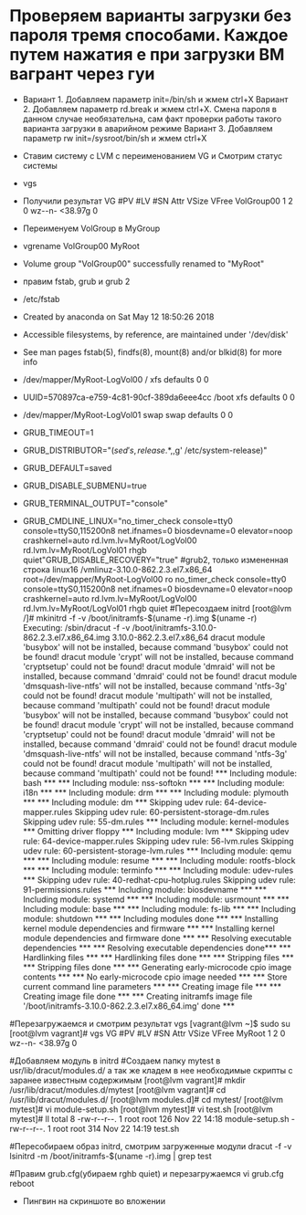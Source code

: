 # Проверяем варианты загрузки без пароля тремя способами. Каждое путем нажатия e  при загрузки ВМ вагрант через гуи
* Вариант 1. Добавляем параметр init=/bin/sh     и жмем ctrl+X
Вариант 2. Добавляем параметр rd.break     и жмем ctrl+X.  Смена пароля в данном случае необязательна, сам факт проверки    работы такого варианта загрузки в аварийном режиме
Вариант 3. Добавляем параметр rw init=/sysroot/bin/sh     и жмем ctrl+X
* Ставим систему с LVM с переименованием VG и Смотрим статус системы
* vgs 
* Получили результат
VG         #PV #LV #SN Attr   VSize   VFree
VolGroup00   1   2   0 wz--n- <38.97g    0

* Переименуем VolGroup в MyGroup
* vgrename VolGroup00 MyRoot
* Volume group "VolGroup00" successfully renamed to "MyRoot"
* правим fstab, grub и grub 2
* /etc/fstab
* Created by anaconda on Sat May 12 18:50:26 2018
* Accessible filesystems, by reference, are maintained under '/dev/disk'
* See man pages fstab(5), findfs(8), mount(8) and/or blkid(8) for more info
* /dev/mapper/MyRoot-LogVol00 /                       xfs     defaults        0 0
* UUID=570897ca-e759-4c81-90cf-389da6eee4cc /boot                   xfs     defaults        0 0
* /dev/mapper/MyRoot-LogVol01 swap                    swap    defaults        0 0
* GRUB_TIMEOUT=1
* GRUB_DISTRIBUTOR="$(sed 's, release .*$,,g' /etc/system-release)"
* GRUB_DEFAULT=saved
* GRUB_DISABLE_SUBMENU=true
* GRUB_TERMINAL_OUTPUT="console"
* GRUB_CMDLINE_LINUX="no_timer_check console=tty0 console=ttyS0,115200n8 net.ifnames=0 biosdevname=0 elevator=noop  crashkernel=auto rd.lvm.lv=MyRoot/LogVol00 rd.lvm.lv=MyRoot/LogVol01 rhgb quiet"GRUB_DISABLE_RECOVERY="true"
#grub2, только измененная строка
linux16 /vmlinuz-3.10.0-862.2.3.el7.x86_64 root=/dev/mapper/MyRoot-LogVol00 ro no_timer_check console=tty0 console=ttyS0,115200n8 net.ifnames=0 biosdevname=0 elevator=noop crashkernel=auto rd.lvm.lv=MyRoot/LogVol00 rd.lvm.lv=MyRoot/LogVol01 rhgb quiet
#Пересоздаем initrd
[root@lvm /]# mkinitrd -f -v /boot/initramfs-$(uname -r).img $(uname -r)
Executing: /sbin/dracut -f -v /boot/initramfs-3.10.0-862.2.3.el7.x86_64.img 3.10.0-862.2.3.el7.x86_64
dracut module 'busybox' will not be installed, because command 'busybox' could not be found!
dracut module 'crypt' will not be installed, because command 'cryptsetup' could not be found!
dracut module 'dmraid' will not be installed, because command 'dmraid' could not be found!
dracut module 'dmsquash-live-ntfs' will not be installed, because command 'ntfs-3g' could not be found!
dracut module 'multipath' will not be installed, because command 'multipath' could not be found!
dracut module 'busybox' will not be installed, because command 'busybox' could not be found!
dracut module 'crypt' will not be installed, because command 'cryptsetup' could not be found!
dracut module 'dmraid' will not be installed, because command 'dmraid' could not be found!
dracut module 'dmsquash-live-ntfs' will not be installed, because command 'ntfs-3g' could not be found!
dracut module 'multipath' will not be installed, because command 'multipath' could not be found!
*** Including module: bash ***
*** Including module: nss-softokn ***
*** Including module: i18n ***
*** Including module: drm ***
*** Including module: plymouth ***
*** Including module: dm ***
Skipping udev rule: 64-device-mapper.rules
Skipping udev rule: 60-persistent-storage-dm.rules
Skipping udev rule: 55-dm.rules
*** Including module: kernel-modules ***
Omitting driver floppy
*** Including module: lvm ***
Skipping udev rule: 64-device-mapper.rules
Skipping udev rule: 56-lvm.rules
Skipping udev rule: 60-persistent-storage-lvm.rules
*** Including module: qemu ***
*** Including module: resume ***
*** Including module: rootfs-block ***
*** Including module: terminfo ***
*** Including module: udev-rules ***
Skipping udev rule: 40-redhat-cpu-hotplug.rules
Skipping udev rule: 91-permissions.rules
*** Including module: biosdevname ***
*** Including module: systemd ***
*** Including module: usrmount ***
*** Including module: base ***
*** Including module: fs-lib ***
*** Including module: shutdown ***
*** Including modules done ***
*** Installing kernel module dependencies and firmware ***
*** Installing kernel module dependencies and firmware done ***
*** Resolving executable dependencies ***
*** Resolving executable dependencies done***
*** Hardlinking files ***
*** Hardlinking files done ***
*** Stripping files ***
*** Stripping files done ***
*** Generating early-microcode cpio image contents ***
*** No early-microcode cpio image needed ***
*** Store current command line parameters ***
*** Creating image file ***
*** Creating image file done ***
*** Creating initramfs image file '/boot/initramfs-3.10.0-862.2.3.el7.x86_64.img' done ***


#Перезагружаемся и смотрим результат vgs
[vagrant@lvm ~]$ sudo su
[root@lvm vagrant]# vgs
  VG     #PV #LV #SN Attr   VSize   VFree
  MyRoot   1   2   0 wz--n- <38.97g    0

#Добавляем модуль в initrd
#Создаем папку mytest в  usr/lib/dracut/modules.d/   а так же кладем в нее необходимые скрипты c заранее известным содержимым
[root@lvm vagrant]# mkdir /usr/lib/dracut/modules.d/mytest
[root@lvm vagrant]# cd /usr/lib/dracut/modules.d/
[root@lvm modules.d]# cd mytest/
[root@lvm mytest]# vi module-setup.sh
[root@lvm mytest]# vi test.sh
[root@lvm mytest]# ll
total 8
-rw-r--r--. 1 root root 126 Nov 22 14:18 module-setup.sh
-rw-r--r--. 1 root root 314 Nov 22 14:19 test.sh

#Пересобираем образ initrd, смотрим загруженные модули 
dracut -f -v
lsinitrd -m /boot/initramfs-$(uname -r).img | grep test

#Правим grub.cfg(убираем rghb quiet) и перезагружаемся
vi grub.cfg 
reboot

* Пингвин на скриншоте во вложении
